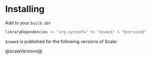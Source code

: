 # Installing

Add to your `build.sbt`

```scala
libraryDependencies += "org.systemfw" %% "$name$" % "@version@"
```

`$name$` is published for the following versions of Scala:

@scalaVersions@

